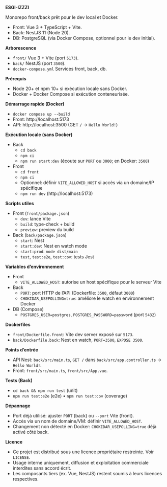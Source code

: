 **ESGI‑IZZZI**

Monorepo front/back prêt pour le dev local et Docker.
- Front: Vue 3 + TypeScript + Vite.
- Back: NestJS 11 (Node 20).
- DB: PostgreSQL (via Docker Compose, optionnel pour le dev initial).

**Arborescence**
- `front/` Vue 3 + Vite (port `5173`).
- `back/` NestJS (port `3500`).
- `docker-compose.yml` Services front, back, db.

**Prérequis**
- Node 20+ et npm 10+ si exécution locale sans Docker.
- Docker + Docker Compose si exécution conteneurisée.

**Démarrage rapide (Docker)**
- `docker compose up --build`
- Front: http://localhost:5173
- API: http://localhost:3500 (GET `/` → `Hello World!`)

**Exécution locale (sans Docker)**
- Back
  - `cd back`
  - `npm ci`
  - `npm run start:dev` (écoute sur `PORT` ou `3000`; en Docker: `3500`)
- Front
  - `cd front`
  - `npm ci`
  - Optionnel: définir `VITE_ALLOWED_HOST` si accès via un domaine/IP spécifique
  - `npm run dev` (http://localhost:5173)

**Scripts utiles**
- Front (`front/package.json`)
  - `dev`: lance Vite
  - `build`: type-check + build
  - `preview`: preview du build
- Back (`back/package.json`)
  - `start`: Nest
  - `start:dev`: Nest en watch mode
  - `start:prod`: `node dist/main`
  - `test`, `test:e2e`, `test:cov`: tests Jest

**Variables d’environnement**
- Front
  - `VITE_ALLOWED_HOST`: autorise un host spécifique pour le serveur Vite
- Back
  - `PORT`: port HTTP de l’API (Dockerfile: `3500`, défaut `3000`)
  - `CHOKIDAR_USEPOLLING=true`: améliore le watch en environnement Docker
- DB (Compose)
  - `POSTGRES_USER=postgres`, `POSTGRES_PASSWORD=password` (port `5432`)

**Dockerfiles**
- `front/Dockerfile.front`: Vite dev server exposé sur `5173`.
- `back/Dockerfile.back`: Nest en watch, `PORT=3500`, `EXPOSE 3500`.

**Points d’entrée**
- API Nest: `back/src/main.ts`, `GET /` dans `back/src/app.controller.ts` → `Hello World!`.
- Front: `front/src/main.ts`, `front/src/App.vue`.

**Tests (Back)**
- `cd back && npm run test` (unit)
- `npm run test:e2e` (e2e) • `npm run test:cov` (coverage)

**Dépannage**
- Port déjà utilisé: ajuster `PORT` (back) ou `--port` Vite (front).
- Accès via un nom de domaine/VM: définir `VITE_ALLOWED_HOST`.
- Changement non détecté en Docker: `CHOKIDAR_USEPOLLING=true` déjà activé côté back.

**Licence**
- Ce projet est distribué sous une licence propriétaire restreinte. Voir `LICENSE`.
- Usage interne uniquement, diffusion et exploitation commerciale interdites sans accord écrit.
- Les composants tiers (ex. Vue, NestJS) restent soumis à leurs licences respectives.
